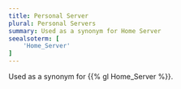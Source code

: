 ```yaml
---
title: Personal Server
plural: Personal Servers
summary: Used as a synonym for Home Server
seealsoterm: [
    'Home_Server'
]
---
```


Used as a synonym for {{% gl Home_Server %}}.
